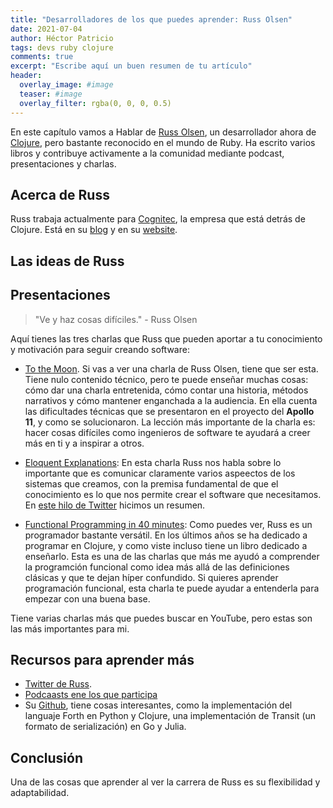 ```yaml
---
title: "Desarrolladores de los que puedes aprender: Russ Olsen"
date: 2021-07-04
author: Héctor Patricio
tags: devs ruby clojure
comments: true
excerpt: "Escribe aquí un buen resumen de tu artículo"
header:
  overlay_image: #image
  teaser: #image
  overlay_filter: rgba(0, 0, 0, 0.5)
---
```


En este capítulo vamos a Hablar de [Russ Olsen](http://russolsen.com/), un desarrollador ahora de [Clojure](), pero bastante reconocido en el mundo de Ruby. Ha escrito varios libros y contribuye activamente a la comunidad mediante podcast, presentaciones y charlas.

## Acerca de Russ

Russ trabaja actualmente para [Cognitec](https://www.cognitect.com/), la empresa que está detrás de Clojure. Está en su [blog](https://www.cognitect.com/blog/) y en su [website](https://www.cognitect.com/).

## Las ideas de Russ 

## Presentaciones

> "Ve y haz cosas difíciles." - Russ Olsen

Aquí tienes las tres charlas que Russ que pueden aportar a tu conocimiento y motivación para seguir creando software:

- [To the Moon](https://www.youtube.com/watch?v=l3XwpSKqNZw). Si vas a ver una charla de Russ Olsen, tiene que ser esta. Tiene nulo contenido técnico, pero te puede enseñar muchas cosas: cómo dar una charla entretenida, cómo contar una historia, métodos narrativos y cómo mantener enganchada a la audiencia. En ella cuenta las dificultades técnicas que se presentaron en el proyecto del **Apollo 11**, y como se solucionaron. La lección más importante de la charla es: hacer cosas difíciles como ingenieros de software te ayudará a creer más en ti y a inspirar a otros.

- [Eloquent Explanations](https://www.youtube.com/watch?v=80EE4mZmp3A): En esta charla Russ nos habla sobre lo importante que es comunicar claramente varios aspeectos de los sistemas que creamos, con la premisa fundamental de que el conocimiento es lo que nos permite crear el software que necesitamos. En [este hilo de Twitter]() hicimos un resumen.

- [Functional Programming in 40 minutes](): Como puedes ver, Russ es un programador bastante versátil. En los últimos años se ha dedicado a programar en Clojure, y como viste incluso tiene un libro dedicado a enseñarlo. Esta es una de las charlas que más me ayudó a comprender la programción funcional como idea más allá de las definiciones clásicas y que te dejan híper confundido. Si quieres aprender programación funcional, esta charla te puede ayudar a entenderla para empezar con una buena base.

Tiene varias charlas más que puedes buscar en YouTube, pero estas son las más importantes para mi.

## Recursos para aprender más

- [Twitter de Russ](https://twitter.com/russolsen).
- [Podcaasts ene los que participa](https://github.com/russolsen/podcasts)
- Su [Github](https://github.com/russolsen/), tiene cosas interesantes, como la implementación del languaje Forth en Python y Clojure, una implementación de Transit (un formato de serialización) en Go y Julia. 
## Conclusión

Una de las cosas que aprender al ver la carrera de Russ es su flexibilidad y adaptabilidad.


